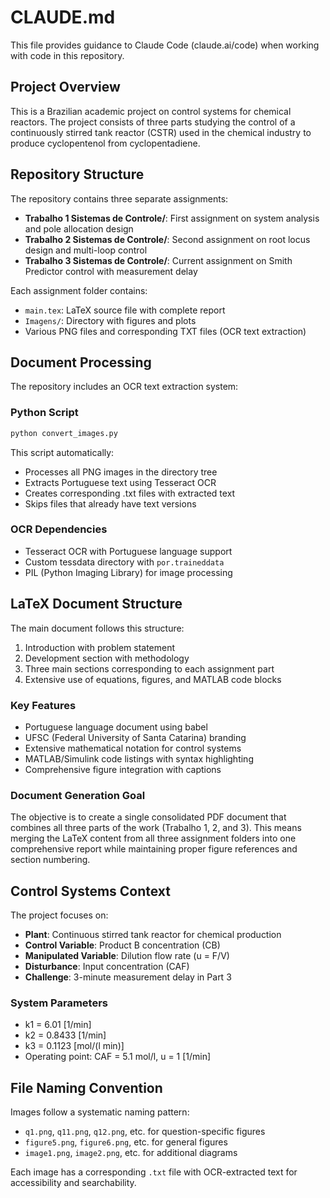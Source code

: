 # CLAUDE.md

This file provides guidance to Claude Code (claude.ai/code) when working with code in this repository.

## Project Overview

This is a Brazilian academic project on control systems for chemical reactors. The project consists of three parts studying the control of a continuously stirred tank reactor (CSTR) used in the chemical industry to produce cyclopentenol from cyclopentadiene.

## Repository Structure

The repository contains three separate assignments:
- **Trabalho 1 Sistemas de Controle/**: First assignment on system analysis and pole allocation design
- **Trabalho 2 Sistemas de Controle/**: Second assignment on root locus design and multi-loop control
- **Trabalho 3 Sistemas de Controle/**: Current assignment on Smith Predictor control with measurement delay

Each assignment folder contains:
- `main.tex`: LaTeX source file with complete report
- `Imagens/`: Directory with figures and plots
- Various PNG files and corresponding TXT files (OCR text extraction)

## Document Processing

The repository includes an OCR text extraction system:

### Python Script
```bash
python convert_images.py
```

This script automatically:
- Processes all PNG images in the directory tree
- Extracts Portuguese text using Tesseract OCR
- Creates corresponding .txt files with extracted text
- Skips files that already have text versions

### OCR Dependencies
- Tesseract OCR with Portuguese language support
- Custom tessdata directory with `por.traineddata`
- PIL (Python Imaging Library) for image processing

## LaTeX Document Structure

The main document follows this structure:
1. Introduction with problem statement
2. Development section with methodology
3. Three main sections corresponding to each assignment part
4. Extensive use of equations, figures, and MATLAB code blocks

### Key Features
- Portuguese language document using babel
- UFSC (Federal University of Santa Catarina) branding
- Extensive mathematical notation for control systems
- MATLAB/Simulink code listings with syntax highlighting
- Comprehensive figure integration with captions

### Document Generation Goal
The objective is to create a single consolidated PDF document that combines all three parts of the work (Trabalho 1, 2, and 3). This means merging the LaTeX content from all three assignment folders into one comprehensive report while maintaining proper figure references and section numbering.

## Control Systems Context

The project focuses on:
- **Plant**: Continuous stirred tank reactor for chemical production
- **Control Variable**: Product B concentration (CB)
- **Manipulated Variable**: Dilution flow rate (u = F/V)
- **Disturbance**: Input concentration (CAF)
- **Challenge**: 3-minute measurement delay in Part 3

### System Parameters
- k1 = 6.01 [1/min]
- k2 = 0.8433 [1/min]
- k3 = 0.1123 [mol/(l min)]
- Operating point: CAF = 5.1 mol/l, u = 1 [1/min]

## File Naming Convention

Images follow a systematic naming pattern:
- `q1.png`, `q11.png`, `q12.png`, etc. for question-specific figures
- `figure5.png`, `figure6.png`, etc. for general figures
- `image1.png`, `image2.png`, etc. for additional diagrams

Each image has a corresponding `.txt` file with OCR-extracted text for accessibility and searchability.